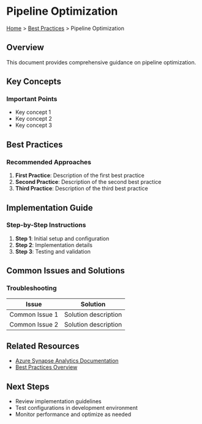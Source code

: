# Pipeline Optimization

[Home](../../README.md) > [Best Practices](../README.md) > Pipeline Optimization

## Overview

This document provides comprehensive guidance on pipeline optimization.

## Key Concepts

### Important Points

- Key concept 1
- Key concept 2
- Key concept 3

## Best Practices

### Recommended Approaches

1. **First Practice**: Description of the first best practice
2. **Second Practice**: Description of the second best practice
3. **Third Practice**: Description of the third best practice

## Implementation Guide

### Step-by-Step Instructions

1. **Step 1**: Initial setup and configuration
2. **Step 2**: Implementation details
3. **Step 3**: Testing and validation

## Common Issues and Solutions

### Troubleshooting

| Issue | Solution |
|-------|----------|
| Common Issue 1 | Solution description |
| Common Issue 2 | Solution description |

## Related Resources

- [Azure Synapse Analytics Documentation](https://docs.microsoft.com/azure/synapse-analytics/)
- [Best Practices Overview](../best-practices/README.md)

## Next Steps

- Review implementation guidelines
- Test configurations in development environment
- Monitor performance and optimize as needed
